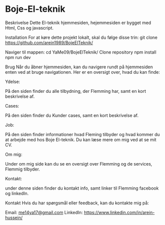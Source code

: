 # Boje-El-teknik

Beskrivelse Dette El-teknik hjemmesiden, hejemmesiden er bygget med Html, Css og javascript.

Installation For at køre dette projekt lokalt, skal du følge disse trin: git clone https://github.com/arein1989/BojeElTeknik/ 

Naviger til mappen: 
cd YaMe09/BojeElTeknik/ Clone repository npm install npm run dev

Brug Når du åbner hjemmesiden, kan du navigere rundt på hjemmesiden enten ved at bruge navigationen. Her er en oversigt over, hvad du kan finde:

Ydelse:

På den siden finder du alle tilbydning, der Flemming har, samt en kort beskrivelse af.

Cases:

På den siden finder du Kunder cases, samt en kort beskrivelse af.

Job:

På den siden finder informationer hvad Fleming tilbyder og hvad kommer du at arbejde med hos Boje El-teknik. Du kan læse mere om mig ved at se mit CV.

Om mig:

Under om mig side kan du se en oversigt over Flemming og de services, Flemmig tilbyder.

Kontakt:

under denne siden finder du kontakt info, samt linker til Flemming facebook og linkedIn.

Kontakt Hvis du har spørgsmål eller feedback, kan du kontakte mig på:

Email: me14ya17@gmail.com LinkedIn: https://www.linkedin.com/in/arein-hussein/
